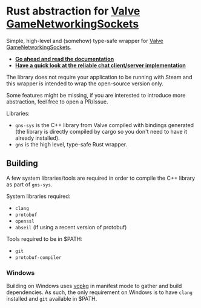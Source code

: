 # Rust abstraction for [Valve GameNetworkingSockets](https://github.com/ValveSoftware/GameNetworkingSockets)

Simple, high-level and (somehow) type-safe wrapper for [Valve GameNetworkingSockets](https://github.com/ValveSoftware/GameNetworkingSockets).

- [**Go ahead and read the documentation**](https://hussein-aitlahcen.github.io/gns-rs/gns/)
- [**Have a quick look at the reliable chat client/server implementation**](./example/src/main.rs)

The library does not require your application to be running with Steam and this wrapper is intended to wrap the open-source version only.

Some features might be missing, if you are interested to introduce more abstraction, feel free to open a PR/Issue.

Libraries:
- `gns-sys` is the C++ library from Valve compiled with bindings generated (the library is directly compiled by cargo so you don't need to have it already installed).
- `gns` is the high level, type-safe Rust wrapper.

## Building

A few system libraries/tools are required in order to compile the C++ library as part of `gns-sys`.

System libraries required:
- `clang`
- `protobuf`
- `openssl`
- `abseil` (if using a recent version of protobuf)

Tools required to be in $PATH:
- `git`
- `protobuf-compiler`

### Windows

Building on Windows uses [vcpkg](https://github.com/microsoft/vcpkg) in manifest mode to gather and 
build dependencies. As such, the only requirement on Windows is to have `clang` installed and `git` 
available in $PATH.